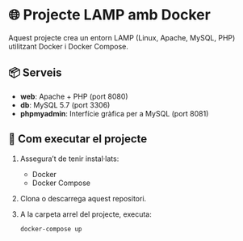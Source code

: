 # 🌐 Projecte LAMP amb Docker

Aquest projecte crea un entorn LAMP (Linux, Apache, MySQL, PHP) utilitzant Docker i Docker Compose.

## 📦 Serveis

- **web**: Apache + PHP (port 8080)
- **db**: MySQL 5.7 (port 3306)
- **phpmyadmin**: Interfície gràfica per a MySQL (port 8081)

## 🚀 Com executar el projecte

1. Assegura’t de tenir instal·lats:
   - Docker
   - Docker Compose

2. Clona o descarrega aquest repositori.

3. A la carpeta arrel del projecte, executa:

   ```bash
   docker-compose up

